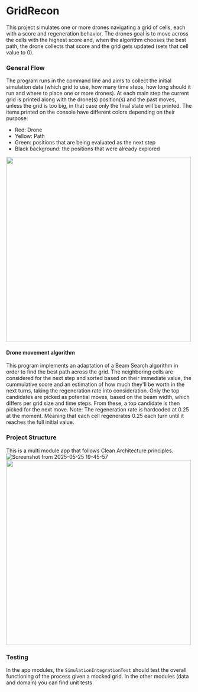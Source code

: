 # GridRecon

This project simulates one or more drones navigating a grid of cells, each with a score and regeneration behavior. 
The drones goal is to move across the cells with the highest score and, when the algorithm chooses the best path, the drone collects that score and the grid gets updated (sets that cell value to 0).

### General Flow
The program runs in the command line and aims to collect the initial simulation data (which grid to use, how many time steps, how long should it run and where to place one or more drones).
At each main step the current grid is printed along with the drone(s) position(s) and the past moves, unless the grid is too big, in that case only the final state will be printed.
The items printed on the console have different colors depending on their purpose:
- Red: Drone
- Yellow: Path
- Green: positions that are being evaluated as the next step
- Black background: the positions that were already explored
<img src="https://github.com/user-attachments/assets/fc01c11e-ca72-41b2-851c-ef0dc27384f7" width="500"/>

#### Drone movement algorithm
This program implements an adaptation of a Beam Search algorithm in order to find the best path across the grid.
The neighboring cells are considered for the next step and sorted based on their immediate value, the cummulative score and an estimation of how much they'll be worth in the next turns, taking the regeneration rate into consideration.
Only the top candidates are picked as potential moves, based on the beam width, which differs per grid size and time steps. From these, a top candidate is then picked for the next move.
Note: The regeneration rate is hardcoded at 0.25 at the moment. Meaning that each cell regenerates 0.25 each turn until it reaches the full initial value.

### Project Structure
This is a multi module app that follows Clean Architecture principles.
![Screenshot from 2025-05-25 19-45-57](https://github.com/user-attachments/assets/30d4d639-ec49-4022-aebe-ffd7e8f34432)
<img src="https://github.com/user-attachments/assets/30d4d639-ec49-4022-aebe-ffd7e8f34432" width="500"/>

### Testing
In the app modules, the `SimulationIntegrationTest` should test the overall functioning of the process given a mocked grid.
In the other modules (data and domain) you can find unit tests
